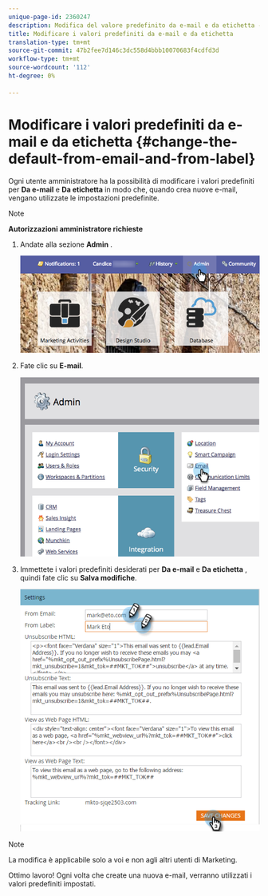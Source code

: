 ```yaml
---
unique-page-id: 2360247
description: Modifica del valore predefinito da e-mail e da etichetta - Documenti Marketo - Documentazione prodotto
title: Modificare i valori predefiniti da e-mail e da etichetta
translation-type: tm+mt
source-git-commit: 47b2fee7d146c3dc558d4bbb10070683f4cdfd3d
workflow-type: tm+mt
source-wordcount: '112'
ht-degree: 0%

---
```



# Modificare i valori predefiniti da e-mail e da etichetta {#change-the-default-from-email-and-from-label}

Ogni utente amministratore ha la possibilità di modificare i valori predefiniti per **Da e-mail** e **Da etichetta** in modo che, quando crea nuove e-mail, vengano utilizzate le impostazioni predefinite.

>[!NOTE]
>
>**Autorizzazioni amministratore richieste**

1. Andate alla sezione **Admin** .

   ![](assets/adminhand.png)

1. Fate clic su **E-mail**.

   ![](assets/image2014-9-18-16-3a27-3a19.png)

1. Immettete i valori predefiniti desiderati per **Da e-mail** e **Da etichetta** , quindi fate clic su **Salva modifiche**.

   ![](assets/change-default-hands.png)

>[!NOTE]
>
>La modifica è applicabile solo a voi e non agli altri utenti di Marketing.

Ottimo lavoro! Ogni volta che create una nuova e-mail, verranno utilizzati i valori predefiniti impostati.